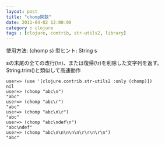 ```yaml
---
layout: post
title: "chomp関数"
date: 2011-04-02 12:00:00
category : clojure
tags : [clojure, contrib, str-utils2, library]
---
```

使用方法: (chomp s)
型ヒント: String s

sの末尾の全ての改行(\n)、または復帰(\r)を削除した文字列を返す。
String.trim()と類似して高速動作

<!-- more -->

	user=> (use '[clojure.contrib.str-utils2 :only (chomp)])
	nil
	user=> (chomp "abc\n")
	"abc"
	user=> (chomp "abc\r")
	"abc"
	user=> (chomp "abc\n\r")
	"abc"
	user=> (chomp "abc\ndef\n")
	"abc\ndef"
	user=> (chomp "abc\n\n\n\n\n\r\r\n\r\n")
	"abc"
